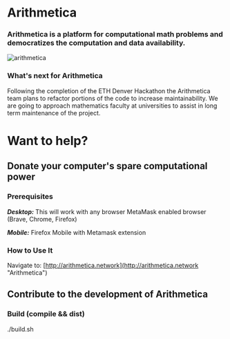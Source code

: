# Arithmetica
### Arithmetica is a platform for computational math problems and democratizes the computation and data availability.

![arithmetica](https://raw.githubusercontent.com/arithm3tica/arithmetica/develop/arithmetica.gif)

### What's next for Arithmetica
Following the completion of the ETH Denver Hackathon the Arithmetica team plans to refactor portions of the code to increase maintainability. We are going to approach mathematics faculty at universities to assist in long term maintenance of the project.

# Want to help?

## Donate your computer's spare computational power

### Prerequisites
***Desktop:*** This will work with any browser MetaMask enabled browser (Brave, Chrome, Firefox)

***Mobile:*** Firefox Mobile with Metamask extension

### How to Use It
Navigate to: [http://arithmetica.network](http://arithmetica.network "Arithmetica")

## Contribute to the development of Arithmetica

### Build (compile && dist)
./build.sh

